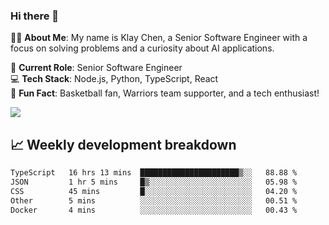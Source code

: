 ### Hi there 👋

👨‍💻 **About Me**: My name is Klay Chen, a Senior Software Engineer with a focus on solving problems and a curiosity about AI applications.

💼 **Current Role**: Senior Software Engineer  
💻 **Tech Stack**: Node.js, Python, TypeScript, React  
🏀 **Fun Fact**: Basketball fan, Warriors team supporter, and a tech enthusiast!

<img align="center" src="https://github-readme-stats.vercel.app/api?username=nameczz&show_icons=true&hide_title=true&theme=dracula" />

## 📈 Weekly development breakdown

<!--START_SECTION:waka-->

```txt
TypeScript   16 hrs 13 mins  ██████████████████████▒░░   88.88 %
JSON         1 hr 5 mins     █▒░░░░░░░░░░░░░░░░░░░░░░░   05.98 %
CSS          45 mins         █░░░░░░░░░░░░░░░░░░░░░░░░   04.20 %
Other        5 mins          ░░░░░░░░░░░░░░░░░░░░░░░░░   00.51 %
Docker       4 mins          ░░░░░░░░░░░░░░░░░░░░░░░░░   00.43 %
```

<!--END_SECTION:waka-->
